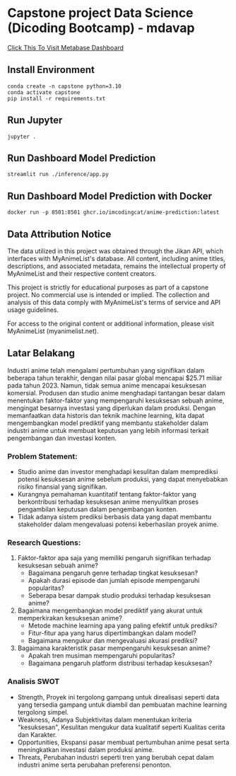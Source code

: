 # Capstone project Data Science (Dicoding Bootcamp) - mdavap
[Click This To Visit Metabase Dashboard](https://dashboard.getani.me/public/dashboard/468536d4-cc25-48e5-ba36-5b086c8caad5)
## Install Environment
```
conda create -n capstone python=3.10
conda activate capstone
pip install -r requirements.txt
```
## Run Jupyter
```
jupyter .
```
## Run Dashboard Model Prediction
```
streamlit run ./inference/app.py
```
## Run Dashboard Model Prediction with Docker
```
docker run -p 8501:8501 ghcr.io/imcodingcat/anime-prediction:latest
```
## Data Attribution Notice

The data utilized in this project was obtained through the Jikan API, which interfaces with MyAnimeList's database. All content, including anime titles, descriptions, and associated metadata, remains the intellectual property of MyAnimeList and their respective content creators.

This project is strictly for educational purposes as part of a capstone project. No commercial use is intended or implied. The collection and analysis of this data comply with MyAnimeList's terms of service and API usage guidelines.

For access to the original content or additional information, please visit MyAnimeList (myanimelist.net).

## Latar Belakang
Industri anime telah mengalami pertumbuhan yang signifikan dalam beberapa tahun terakhir, dengan nilai pasar global mencapai $25.71 miliar pada tahun 2023. Namun, tidak semua anime mencapai kesuksesan komersial. Produsen dan studio anime menghadapi tantangan besar dalam menentukan faktor-faktor yang mempengaruhi kesuksesan sebuah anime, mengingat besarnya investasi yang diperlukan dalam produksi. Dengan memanfaatkan data historis dan teknik machine learning, kita dapat mengembangkan model prediktif yang membantu stakeholder dalam industri anime untuk membuat keputusan yang lebih informasi terkait pengembangan dan investasi konten.

### Problem Statement:
- Studio anime dan investor menghadapi kesulitan dalam memprediksi potensi kesuksesan anime sebelum produksi, yang dapat menyebabkan risiko finansial yang signifikan.
- Kurangnya pemahaman kuantitatif tentang faktor-faktor yang berkontribusi terhadap kesuksesan anime menyulitkan proses pengambilan keputusan dalam pengembangan konten.
- Tidak adanya sistem prediksi berbasis data yang dapat membantu stakeholder dalam mengevaluasi potensi keberhasilan proyek anime.

### Research Questions:
1. Faktor-faktor apa saja yang memiliki pengaruh signifikan terhadap kesuksesan sebuah anime?
    - Bagaimana pengaruh genre terhadap tingkat kesuksesan?
    - Apakah durasi episode dan jumlah episode mempengaruhi popularitas?
    - Seberapa besar dampak studio produksi terhadap kesuksesan anime?
2. Bagaimana mengembangkan model prediktif yang akurat untuk memperkirakan kesuksesan anime?
    - Metode machine learning apa yang paling efektif untuk prediksi?
    - Fitur-fitur apa yang harus dipertimbangkan dalam model?
    - Bagaimana mengukur dan mengevaluasi akurasi prediksi?
3. Bagaimana karakteristik pasar mempengaruhi kesuksesan anime?
    - Apakah tren musiman mempengaruhi popularitas?
    - Bagaimana pengaruh platform distribusi terhadap kesuksesan?

### Analisis SWOT
- Strength, Proyek ini tergolong gampang untuk direalisasi seperti data yang tersedia gampang untuk diambil dan pembuatan machine learning tergolong simpel.
- Weakness, Adanya Subjektivitas dalam menentukan kriteria "kesuksesan", Kesulitan mengukur data kualitatif seperti Kualitas cerita dan Karakter.
- Opportunities, Ekspansi pasar membuat pertumbuhan anime pesat serta meningkatkan investasi dalam produksi anime.
- Threats, Perubahan industri seperti tren yang berubah cepat dalam industri anime serta perubahan preferensi penonton.

